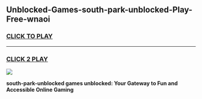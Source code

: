 
## Unblocked-Games-south-park-unblocked-Play-Free-wnaoi
<h3>
<a href="https://premium76.site?title=south-park-unblocked&ref=18A1">CLICK TO PLAY</a></h3>
<hr>

<h3>
<a href="https://premium76.site?title=south-park-unblocked&ref=18A1">CLICK 2 PLAY</a>
  
</h3>

<a href="https://premium76.site?title=south-park-unblocked&ref=18A1"><img src="https://clearcache.store/games.png"></a>


**south-park-unblocked games unblocked: Your Gateway to Fun and Accessible Online Gaming**

